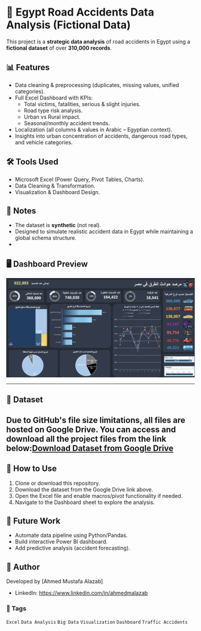 # 🚦 Egypt Road Accidents Data Analysis (Fictional Data)

This project is a **strategic data analysis** of road accidents in Egypt using a **fictional dataset** of over **310,000 records**.

## 📊 Features
- Data cleaning & preprocessing (duplicates, missing values, unified categories).
- Full Excel Dashboard with KPIs:
  - Total victims, fatalities, serious & slight injuries.
  - Road type risk analysis.
  - Urban vs Rural impact.
  - Seasonal/monthly accident trends.
- Localization (all columns & values in Arabic – Egyptian context).
- Insights into urban concentration of accidents, dangerous road types, and vehicle categories.

## 🛠 Tools Used
- Microsoft Excel (Power Query, Pivot Tables, Charts).
- Data Cleaning & Transformation.
- Visualization & Dashboard Design.



## 📎 Notes
- The dataset is **synthetic** (not real).
- Designed to simulate realistic accident data in Egypt while maintaining a global schema structure.
- 
## 🖥️ Dashboard Preview

![Dashboard](Screenshots/Dashboard.png)

---
## 📂 Dataset
Due to GitHub's file size limitations,  all files are hosted on Google Drive.
You can access and download all the project files from the link below:[Download Dataset from Google Drive](https://drive.google.com/drive/folders/1lqbMIOKOjxmN-2nIVaykNCVmPv3KUish?usp=drive_link)
---
## 🚀 How to Use
1. Clone or download this repository.
2. Download the dataset from the Google Drive link above.
3. Open the Excel file and enable macros/pivot functionality if needed.
4. Navigate to the Dashboard sheet to explore the analysis.

## 🔮 Future Work
- Automate data pipeline using Python/Pandas.
- Build interactive Power BI dashboard.
- Add predictive analysis (accident forecasting).

## 👤 Author
Developed by [Ahmed Mustafa Alazab]  
- LinkedIn:  https://www.linkedin.com/in/ahmedmalazab


### 📌 Tags
`Excel` `Data Analysis` `Big Data` `Visualization` `Dashboard` `Traffic Accidents`
